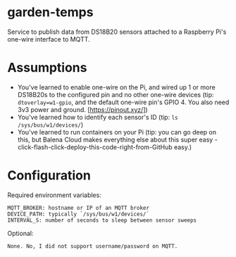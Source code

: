 # garden-temps

Service to publish data from DS18B20 sensors attached to a Raspberry Pi's one-wire interface to MQTT.

# Assumptions

- You've learned to enable one-wire on the Pi, and wired up 1 or more DS18B20s to the configured pin and no other one-wire devices (tip: `dtoverlay=w1-gpio`, and the default one-wire pin's GPIO 4. You also need 3v3 power and ground. [https://pinout.xyz/])
- You've learned how to identify each sensor's ID (tip: `ls /sys/bus/w1/devices/`)
- You've learned to run containers on your Pi (tip: you can go deep on this, but Balena Cloud makes everything else about this super easy - click-flash-click-deploy-this-code-right-from-GitHub easy.)

# Configuration

Required environment variables:

    MQTT_BROKER: hostname or IP of an MQTT broker
    DEVICE_PATH: typically `/sys/bus/w1/devices/`
    INTERVAL_S: number of seconds to sleep between sensor sweeps

Optional:

    None. No, I did not support username/password on MQTT.
